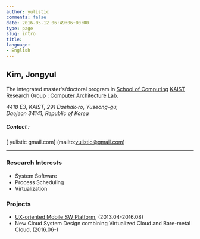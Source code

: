 ```yaml
---
author: yulistic
comments: false
date: 2016-05-12 06:49:06+00:00
type: page
slug: intro
title: 
language:
- English
---
```


## Kim, Jongyul

The integrated master's/doctoral program in [School of Computing](http://cs.kaist.ac.kr) [KAIST](http://www.kaist.ac.kr)  
Research Group : [Computer Architecture Lab.](http://calab.kaist.ac.kr)

_4418 E3, KAIST, 291 Daehak-ro, Yuseong-gu,_  
_Daejeon 34141, Republic of Korea_  
<!--<a href="http://w3w.co/chef.tasty.quirky" target="_blank"><img class="" src="http://what3words.com/calls/embed/text/chef.tasty.quirky/dark" alt="" width="100" /></a> -->
<!--<a href="https://map.what3words.com/chef.tasty.quirky" target="_blank"><img class="" src="https://what3words.com/calls/embed/text/chef.tasty.quirky/dark" alt="" width="100" /></a>  -->


##### Contact : 
[<i class="fa fa-envelope-square fa-lg" aria-hidden="true"></i>  yulistic <i class="fa fa-at" aria-hidden="true"></i> gmail.com] (mailto:yulistic@gmail.com)

<!--<a id="contact-link-email" class="contact_link" href="mailto:yulistic@gmail.com" style="font-size:30px">-->
  <!--<span class="fa fa-envelope-square" aria-hidden="true"></span></a>-->
<!--<a id="contact-link-phone" class="contact_link" href="tel:+82-10-7422-0952" style="font-size:30px">-->
  <!--<span class="fa fa-phone-square" aria-hidden="true"></span></a>-->

---
### Research Interests
* System Software
* Process Scheduling
* Virtualization

### Projects
* [UX-oriented Mobile SW Platform](http://mplatform.kaist.ac.kr), (2013.04-2016.08)
* New Cloud System Design combining Virtualized Cloud and Bare-metal Cloud, (2016.06-)
